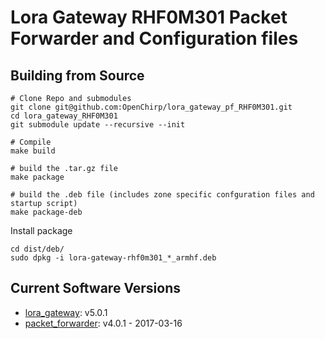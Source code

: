# Lora Gateway RHF0M301 Packet Forwarder and Configuration files

## Building from Source
```
# Clone Repo and submodules
git clone git@github.com:OpenChirp/lora_gateway_pf_RHF0M301.git
cd lora_gateway_RHF0M301
git submodule update --recursive --init

# Compile
make build

# build the .tar.gz file
make package

# build the .deb file (includes zone specific confguration files and startup script)
make package-deb
```

Install package
```
cd dist/deb/
sudo dpkg -i lora-gateway-rhf0m301_*_armhf.deb
```


## Current Software Versions
* [lora_gateway](https://github.com/Lora-net/lora_gateway): v5.0.1
* [packet_forwarder](https://github.com/Lora-net/packet_forwarder): v4.0.1 - 2017-03-16
